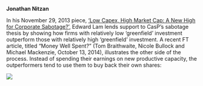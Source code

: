 <b>Jonathan Nitzan</b>

In his November 29, 2013 piece, <a href="http://www.capitalaspower.com/2013/11/low-capex-high-market-cap-a-new-high-for-corporate-sabotage/">‘Low Capex, High Market Cap: A New High for Corporate Sabotage?’</a>, Edward Lam lends support to CasP’s sabotage thesis by showing how firms with relatively low ‘greenfield’ investment outperform those with relatively high ‘greenfield’ investment. A recent FT article, titled “Money Well Spent?” (Tom Braithwaite, Nicole Bullock and Michael Mackenzie, October 13, 2014), illustrates the other side of the process. Instead of spending their earnings on new productive capacity, the outperformers tend to use them to buy back their own shares:

<img src="https://capitalaspower.com/wp-content/uploads/2021/09/ft_buybacks.jpg" />

